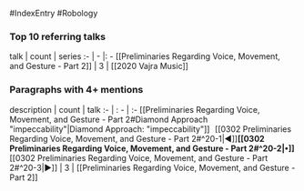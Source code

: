 #IndexEntry #Robology

### Top 10 referring talks
talk | count | series
:- | - |: -
[[Preliminaries Regarding Voice, Movement, and Gesture - Part 2]] | 3 | [[2020 Vajra Music]]

### Paragraphs with 4+ mentions
description | count | talk
:- | : - | :-
[[Preliminaries Regarding Voice, Movement, and Gesture - Part 2#Diamond Approach "impeccability"\|Diamond Approach: "impeccability"]] &nbsp;&nbsp;[[0302 Preliminaries Regarding Voice, Movement, and Gesture - Part 2#^20-1\|◀]]**[[0302 Preliminaries Regarding Voice, Movement, and Gesture - Part 2#^20-2\|•]]**[[0302 Preliminaries Regarding Voice, Movement, and Gesture - Part 2#^20-3\|▶]] | 3 | [[Preliminaries Regarding Voice, Movement, and Gesture - Part 2]]

